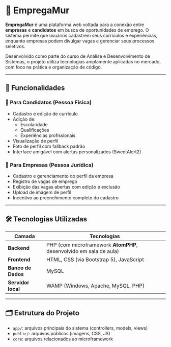 # 💼 EmpregaMur

**EmpregaMur** é uma plataforma web voltada para a conexão entre **empresas** e **candidatos** em busca de oportunidades de emprego. O sistema permite que usuários cadastrem seus currículos e experiências, enquanto empresas podem divulgar vagas e gerenciar seus processos seletivos.

Desenvolvido como parte do curso de Análise e Desenvolvimento de Sistemas, o projeto utiliza tecnologias amplamente aplicadas no mercado, com foco na prática e organização de código.

---

## 🚀 Funcionalidades

### 👤 Para Candidatos (Pessoa Física)
- Cadastro e edição de currículo
- Adição de:
  - Escolaridade
  - Qualificações
  - Experiências profissionais
- Visualização de perfil
- Foto de perfil com fallback padrão
- Interface amigável com alertas personalizados (SweetAlert2)

### 🏢 Para Empresas (Pessoa Jurídica)
- Cadastro e gerenciamento do perfil da empresa
- Registro de vagas de emprego
- Exibição das vagas abertas com edição e exclusão
- Upload de imagem de perfil
- Incentivo ao preenchimento completo do cadastro

---

## 🛠️ Tecnologias Utilizadas

| Camada | Tecnologias |
|--------|-------------|
| **Backend** | PHP (com microframework **AtomPHP**, desenvolvido em sala de aula) |
| **Frontend** | HTML, CSS (via Bootstrap 5), JavaScript |
| **Banco de Dados** | MySQL |
| **Servidor local** | WAMP (Windows, Apache, MySQL, PHP) |

---

## 🗂 Estrutura do Projeto

- `app/`: arquivos principais do sistema (controllers, models, views)
- `public/`: arquivos públicos (imagens, CSS, JS)
- `core`: arquivos relacionados ao microframework 
